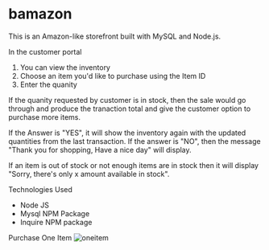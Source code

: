 # bamazon

This is an Amazon-like storefront built with MySQL and Node.js. 

In the customer portal
1. You can view the inventory
2. Choose an item you'd like to purchase using the Item ID
3. Enter the quanity 

If the quanity requested by customer is in stock, then the sale would go through and produce the tranaction total and give the customer option to purchase more items.

If the Answer is "YES", it will show the inventory again with the updated quantities from the last transaction. If the answer is "NO", then the message "Thank you for shopping, Have a nice day" will display.

If an item is out of stock or not enough items are in stock then it will display
"Sorry, there's only x amount  available in  stock".


Technologies Used
- Node JS
- Mysql NPM Package
- Inquire NPM package

Purchase One Item
![oneitem](https://user-images.githubusercontent.com/43711658/52520719-daace500-2c3a-11e9-87a6-d4f53f7eef76.gif)

